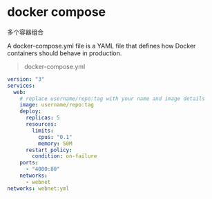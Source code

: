 # docker compose

多个容器组合

A docker-compose.yml file is a YAML file that defines how Docker containers should behave in production.

> docker-compose.yml

```yml
version: "3"
services:
  web:
    # replace username/repo:tag with your name and image details
    image: username/repo:tag
    deploy:
      replicas: 5
      resources:
        limits:
          cpus: "0.1"
          memory: 50M
      restart_policy:
        condition: on-failure
    ports:
      - "4000:80"
    networks:
      - webnet
networks: webnet:yml
```
